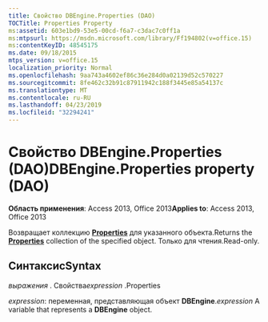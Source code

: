 ```yaml
---
title: Свойство DBEngine.Properties (DAO)
TOCTitle: Properties Property
ms:assetid: 603e1bd9-53e5-00cd-f6a7-c3dac7c0ff1a
ms:mtpsurl: https://msdn.microsoft.com/library/Ff194802(v=office.15)
ms:contentKeyID: 48545175
ms.date: 09/18/2015
mtps_version: v=office.15
localization_priority: Normal
ms.openlocfilehash: 9aa743a4602ef86c36e284d0a02139d52c570227
ms.sourcegitcommit: 8fe462c32b91c87911942c188f3445e85a54137c
ms.translationtype: MT
ms.contentlocale: ru-RU
ms.lasthandoff: 04/23/2019
ms.locfileid: "32294241"
---
```

# <a name="dbengineproperties-property-dao"></a><span data-ttu-id="08d07-102">Свойство DBEngine.Properties (DAO)</span><span class="sxs-lookup"><span data-stu-id="08d07-102">DBEngine.Properties property (DAO)</span></span>


<span data-ttu-id="08d07-103">**Область применения**: Access 2013, Office 2013</span><span class="sxs-lookup"><span data-stu-id="08d07-103">**Applies to**: Access 2013, Office 2013</span></span>

<span data-ttu-id="08d07-104">Возвращает коллекцию **[Properties](properties-collection-dao.md)** для указанного объекта.</span><span class="sxs-lookup"><span data-stu-id="08d07-104">Returns the **[Properties](properties-collection-dao.md)** collection of the specified object.</span></span> <span data-ttu-id="08d07-105">Только для чтения.</span><span class="sxs-lookup"><span data-stu-id="08d07-105">Read-only.</span></span>

## <a name="syntax"></a><span data-ttu-id="08d07-106">Синтаксис</span><span class="sxs-lookup"><span data-stu-id="08d07-106">Syntax</span></span>

<span data-ttu-id="08d07-107">*выражения* . Свойства</span><span class="sxs-lookup"><span data-stu-id="08d07-107">*expression* .Properties</span></span>

<span data-ttu-id="08d07-108">*expression*: переменная, представляющая объект **DBEngine**.</span><span class="sxs-lookup"><span data-stu-id="08d07-108">*expression* A variable that represents a **DBEngine** object.</span></span>

